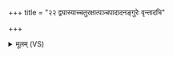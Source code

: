 +++
title = "२२ द्व्यास्याच्चतुरक्षात्पञ्चपादादनङ्गुरेः वृन्तादभि"

+++
<details><summary>मूलम् (VS)</summary>

द्व्या᳡स्याच्चतुर॒क्षात्पञ्च॑पादादनङ्गु॒रेः।  
वृन्ता॑द॒भि प्र॒सर्प॑तः॒ परि॑ पाहि वरीवृ॒तात् ॥
</details>